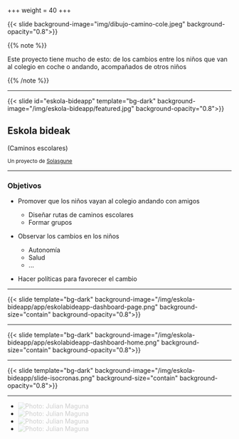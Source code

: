 +++
weight = 40
+++

{{< slide background-image="img/dibujo-camino-cole.jpeg" background-opacity="0.8">}}

{{% note %}}

Este proyecto tiene mucho de esto: de los cambios entre los niños que van al colegio en coche o andando, acompañados de otros niños

{{% /note %}}

---


{{< slide id="eskola-bideapp" template="bg-dark" background-image="/img/eskola-bideapp/featured.jpg" background-opacity="0.8">}}



## Eskola bideak

(Caminos escolares)


<small>Un proyecto de [Solasgune](https//solasgune.com)</small>

---

### Objetivos

- Promover que los niños vayan al colegio andando con amigos
  - Diseñar rutas de caminos escolares
  - Formar grupos

- Observar los cambios en los niños
  - Autonomía
  - Salud
  - ...

- Hacer políticas para favorecer el cambio

---

{{< slide template="bg-dark" background-image="/img/eskola-bideapp/app/eskolabideapp-dashboard-page.png" background-size="contain" background-opacity="0.8">}}

---

{{< slide template="bg-dark" background-image="/img/eskola-bideapp/app/eskolabideapp-dashboard-home.png" background-size="contain" background-opacity="0.8">}}

---

{{< slide template="bg-dark" background-image="/img/eskola-bideapp/slide-isocronas.png" background-size="contain" background-opacity="0.8">}}


---

<ul class="gallery" data-iterations="0" data-interval="2.5" data-mode="full-screen">
  <li><img src="/img/eskola-bideapp/school/photo_2020-03-12_10-30-57.jpg" alt="Photo: Julian Maguna" style="opacity:0.2;"></li>
  <li><img src="/img/eskola-bideapp/school/photo_2021-01-23_19-23-37.jpg" alt="Photo: Julian Maguna" style="opacity:0.2;"></li>
  <li><img src="/img/eskola-bideapp/school/photo_2021-01-23_19-23-54.jpg" alt="Photo: Julian Maguna" style="opacity:0.2;"></li>
  <li><img src="/img/eskola-bideapp/school/photo_2021-03-02_11-04-11.jpg" alt="Photo: Julian Maguna" style="opacity:0.2;"></li>
</ul>
